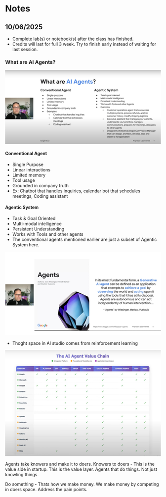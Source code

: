 # Notes

## 10/06/2025
* Complete lab(s) or notebook(s) after the class has finished.
* Credits will last for full 3 week. Try to finish early instead of waiting for last session.

### What are AI Agents?
![alt text](1_what_are_agents.png)

#### Conventional Agent
* Single Purpose
* Linear interactions
* Limited memory
* Tool usage
* Grounded in company truth
* Ex: Chatbot that handles inquiries, calendar bot that schedules meetings, Coding assistant

#### Agentic System
* Task & Goal Oriented
* Multi-modal intelligence
* Persistent Understanding
* Works with Tools and other agents
* The conventional agents mentioned earlier are just a subset of Agentic System here.


![alt text](2_agents.png)

* Thoght space in AI studio comes from reinforcement learning

![alt text](3_agent_value_chain.png)

Agents take knowers and make it to doers. 
Knowers to doers - This is the value side in startup. This is the value layer. Agents that do things. Not just knowling things.

Do something - Thats how we make money. We make money by competing in doers space. Address the pain points.

